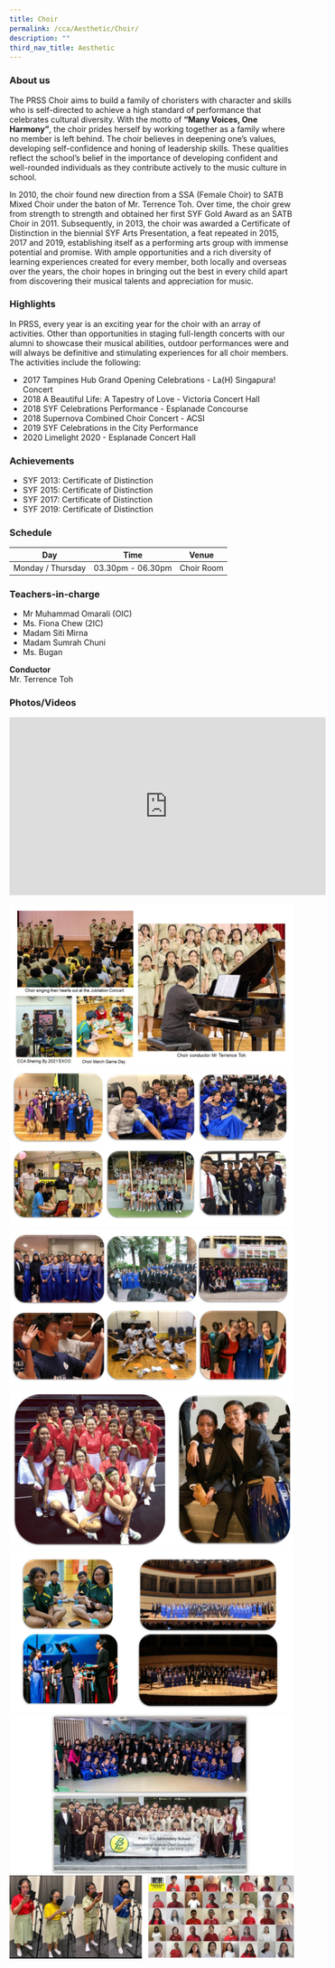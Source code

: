 ```yaml
---
title: Choir
permalink: /cca/Aesthetic/Choir/
description: ""
third_nav_title: Aesthetic
---
```

### About us

The PRSS Choir aims to build a family of choristers with character and skills who is self-directed to achieve a high standard of performance that celebrates cultural diversity. With the motto of **“Many Voices, One Harmony”**, the choir prides herself by working together as a family where no member is left behind. The choir believes in deepening one’s values, developing self-confidence and honing of leadership skills. These qualities reflect the school’s belief in the importance of developing confident and well-rounded individuals as they contribute actively to the music culture in school.

In 2010, the choir found new direction from a SSA (Female Choir) to SATB Mixed Choir under the baton of Mr. Terrence Toh. Over time, the choir grew from strength to strength and obtained her first SYF Gold Award as an SATB Choir in 2011. Subsequently, in 2013, the choir was awarded a Certificate of Distinction in the biennial SYF Arts Presentation, a feat repeated in 2015, 2017 and 2019, establishing itself as a performing arts group with immense potential and promise. With ample opportunities and a rich diversity of learning experiences created for every member, both locally and overseas over the years, the choir hopes in bringing out the best in every child apart from discovering their musical talents and appreciation for music.

### Highlights

In PRSS, every year is an exciting year for the choir with an array of activities. Other than opportunities in staging full-length concerts with our alumni to showcase their musical abilities, outdoor performances were and will always be definitive and stimulating experiences for all choir members. The activities include the following:

* 2017 Tampines Hub Grand Opening Celebrations - La(H) Singapura! Concert
* 2018 A Beautiful Life: A Tapestry of Love - Victoria Concert Hall
* 2018 SYF Celebrations Performance - Esplanade Concourse
* 2018 Supernova Combined Choir Concert - ACSI
* 2019 SYF Celebrations in the City Performance
* 2020 Limelight 2020 - Esplanade Concert Hall

### Achievements

* SYF 2013: Certificate of Distinction
* SYF 2015: Certificate of Distinction
* SYF 2017: Certificate of Distinction
* SYF 2019: Certificate of Distinction

### Schedule

| Day | Time | Venue |
| -------- | -------- | -------- |
| Monday / Thursday | 03.30pm - 06.30pm | Choir Room |

### Teachers-in-charge

* Mr Muhammad Omarali (OIC) 
* Ms. Fiona Chew (2IC) 
* Madam Siti Mirna 
* Madam Sumrah Chuni 
* Ms. Bugan

**Conductor**<br>
Mr. Terrence Toh

### Photos/Videos

<iframe width="560" height="315" src="https://www.youtube.com/embed/5T8rVnL3f_I" title="YouTube video player" frameborder="0" allow="accelerometer; autoplay; clipboard-write; encrypted-media; gyroscope; picture-in-picture" allowfullscreen=""></iframe>

![](/images/Choir%20Images.jpeg)
![](/images/Choir%20Photo%201.jpeg)
![](/images/Choir%20Photo%202.jpeg)
![](/images/Choir%20Photo%203.jpeg)
![](/images/Choir%20Photo%204.jpeg)
![](/images/Choir%20Photo%205.jpeg)
![](/images/Choir%20Photo_6.png)